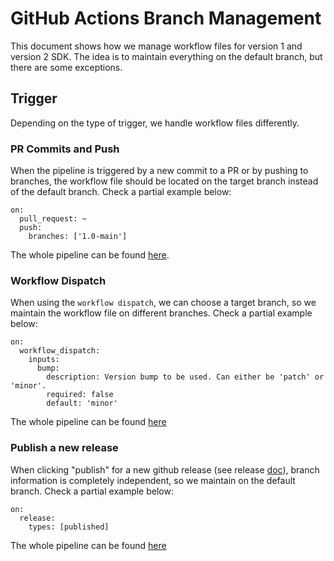 # GitHub Actions Branch Management

This document shows how we manage workflow files for version 1 and version 2 SDK.
The idea is to maintain everything on the default branch, but there are some exceptions.

## Trigger

Depending on the type of trigger, we handle workflow files differently.

### PR Commits and Push

When the pipeline is triggered by a new commit to a PR or by pushing to branches, the workflow file should be located on the target branch instead of the default branch.
Check a partial example below:

```
on:
  pull_request: ~
  push:
    branches: ['1.0-main']
```

The whole pipeline can be found [here](https://github.com/SAP/cloud-sdk-js/blob/1.0-main/.github/workflows/1.0-build.yml#L4).

### Workflow Dispatch

When using the `workflow dispatch`, we can choose a target branch, so we maintain the workflow file on different branches.
Check a partial example below:

```
on:
  workflow_dispatch:
    inputs:
      bump:
        description: Version bump to be used. Can either be 'patch' or 'minor'.
        required: false
        default: 'minor'
```

The whole pipeline can be found [here](https://github.com/SAP/cloud-sdk-js/blob/1.0-main/.github/workflows/bump.yml)

### Publish a new release

When clicking "publish" for a new github release (see release [doc](https://github.com/SAP/cloud-sdk-js/blob/main/knowledge-base/how-tos/0001-release.md#how-to-trigger-a-release)), branch information is completely independent, so we maintain on the default branch.
Check a partial example below:

```
on:
  release:
    types: [published]
```

The whole pipeline can be found [here](https://github.com/SAP/cloud-sdk-js/blob/main/.github/workflows/release.yml)
